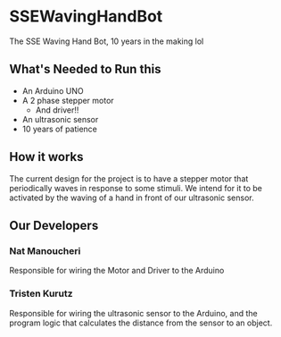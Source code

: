 # SSEWavingHandBot
The SSE Waving Hand Bot, 10 years in the making lol

## What's Needed to Run this
- An Arduino UNO
- A 2 phase stepper motor
  - And driver!!
- An ultrasonic sensor
- 10 years of patience

## How it works

The current design for the project is to have a stepper motor that periodically waves in response to some stimuli. We intend for it to be activated by the waving of a hand in front of our ultrasonic sensor.

## Our Developers

### Nat Manoucheri
Responsible for wiring the Motor and Driver to the Arduino

### Tristen Kurutz
Responsible for wiring the ultrasonic sensor to the Arduino, and the program logic that calculates the distance from the sensor to an object.
